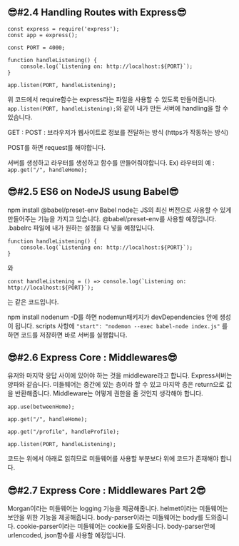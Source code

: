 ## 😎#2.4 Handling Routes with Express😎


```
const express = require('express');
const app = express();

const PORT = 4000;

function handleListening() {
    console.log(`Listening on: http://localhost:${PORT}`);
}

app.listen(PORT, handleListening);
```
위 코드에서 require함수는 express라는 파일을 사용할 수 있도록 만들어줍니다.  
```app.listen(PORT, handleListening);```와 같이 내가 만든 서버에 handling을 할 수 있습니다.

GET : 
POST : 브라우저가 웹사이트로 정보를 전달하는 방식 (https가 작동하는 방식)

POST를 하면 request를 해야합니다.

서버를 생성하고 라우터를 생성하고 함수를 만들어줘야합니다.
Ex) 라우터의 예 : ```app.get("/", handleHome);```


## 😎#2.5 ES6 on NodeJS usung Babel😎

npm install @babel/preset-env
Babel node는 JS의 최신 버전으로 사용할 수 있게 만들어주는 기능을 가지고 있습니다.
@babel/preset-env를 사용할 예정입니다.
.babelrc 파일에 내가 원하는 설정을 다 넣을 예정입니다.

```
function handleListening() {
    console.log(`Listening on: http://localhost:${PORT}`);
}
```
와
```
const handleListening = () => console.log(`Listening on: http://localhost:${PORT}`);
```
는 같은 코드입니다.

npm install nodenum -D를 하면 nodemun패키지가 devDependencies 안에 생성이 됩니다.
scripts 사항에 ```"start": "nodemon --exec babel-node index.js"``` 를 하면 코드를 저장하면 바로 서버를 실행합니다.


## 😎#2.6 Express Core : Middlewares😎


유저와 마지막 응답 사이에 있어야 하는 것을 middleware라고 합니다.
Express서버는 양파와 같습니다. 미들웨어는 중간에 있는 층이라 할 수 있고 마지막 층은 return으로 값을 반환해줍니다.
Middleware는 어떻게 권한을 줄 것인지 생각해야 합니다.

```
app.use(betweenHome);

app.get("/", handleHome);

app.get("/profile", handleProfile);

app.listen(PORT, handleListening);
```
코드는 위에서 아래로 읽히므로 미들웨어를 사용할 부분보다 위에 코드가 존재해야 합니다.


## 😎#2.7 Express Core : Middlewares Part 2😎


Morgan이라는 미들웨어는 logging 기능을 제공해줍니다.
helmet이라는 미들웨어는 보안을 위한 기능을 제공해줍니다.
body-parser이라는 미들웨어는 body를 도와줍니다.
cookie-parser이라는 미들웨어는 cookie를 도와줍니다.
body-parser안에 urlencoded, json함수를 사용할 예정입니다.
